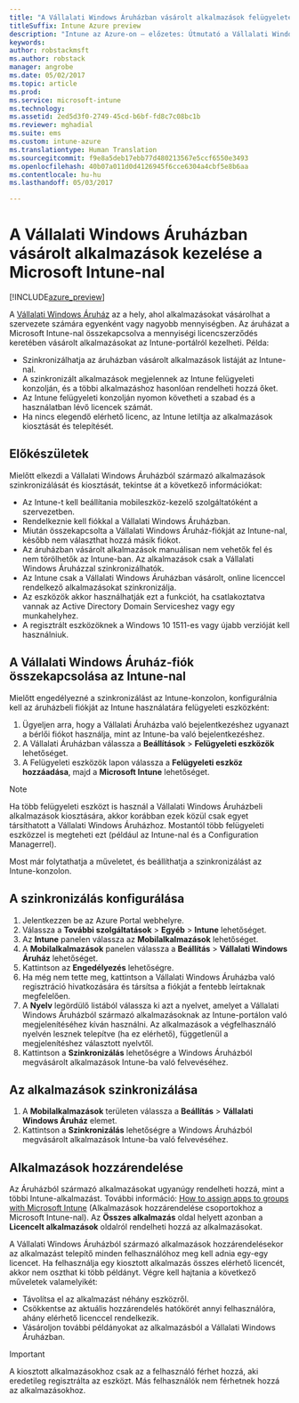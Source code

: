 ```yaml
---
title: "A Vállalati Windows Áruházban vásárolt alkalmazások felügyelete | Microsoft Docs"
titleSuffix: Intune Azure preview
description: "Intune az Azure-on – előzetes: Útmutató a Vállalati Windows Áruházból származó alkalmazások Intune-ba való szinkronizálásához, és ezután azok hozzárendeléséhez és nyomon követéséhez."
keywords: 
author: robstackmsft
ms.author: robstack
manager: angrobe
ms.date: 05/02/2017
ms.topic: article
ms.prod: 
ms.service: microsoft-intune
ms.technology: 
ms.assetid: 2ed5d3f0-2749-45cd-b6bf-fd8c7c08bc1b
ms.reviewer: mghadial
ms.suite: ems
ms.custom: intune-azure
ms.translationtype: Human Translation
ms.sourcegitcommit: f9e8a5deb17ebb77d480213567e5ccf6550e3493
ms.openlocfilehash: 40b07a011d0d4126945f6cce6304a4cbf5e8b6aa
ms.contentlocale: hu-hu
ms.lasthandoff: 05/03/2017

---
```


# <a name="how-to-manage-apps-you-purchased-from-the-windows-store-for-business-with-microsoft-intune"></a>A Vállalati Windows Áruházban vásárolt alkalmazások kezelése a Microsoft Intune-nal

[!INCLUDE[azure_preview](../includes/azure_preview.md)]


A [Vállalati Windows Áruház](https://www.microsoft.com/business-store) az a hely, ahol alkalmazásokat vásárolhat a szervezete számára egyenként vagy nagyobb mennyiségben. Az áruházat a Microsoft Intune-nal összekapcsolva a mennyiségi licencszerződés keretében vásárolt alkalmazásokat az Intune-portálról kezelheti. Példa:
* Szinkronizálhatja az áruházban vásárolt alkalmazások listáját az Intune-nal.
* A szinkronizált alkalmazások megjelennek az Intune felügyeleti konzolján, és a többi alkalmazáshoz hasonlóan rendelheti hozzá őket.
* Az Intune felügyeleti konzolján nyomon követheti a szabad és a használatban lévő licencek számát.
* Ha nincs elegendő elérhető licenc, az Intune letiltja az alkalmazások kiosztását és telepítését.

## <a name="before-you-start"></a>Előkészületek
Mielőtt elkezdi a Vállalati Windows Áruházból származó alkalmazások szinkronizálását és kiosztását, tekintse át a következő információkat:
* Az Intune-t kell beállítania mobileszköz-kezelő szolgáltatóként a szervezetben.
* Rendelkeznie kell fiókkal a Vállalati Windows Áruházban.
* Miután összekapcsolta a Vállalati Windows Áruház-fiókját az Intune-nal, később nem választhat hozzá másik fiókot.
* Az áruházban vásárolt alkalmazások manuálisan nem vehetők fel és nem törölhetők az Intune-ban. Az alkalmazások csak a Vállalati Windows Áruházzal szinkronizálhatók.
* Az Intune csak a Vállalati Windows Áruházban vásárolt, online licenccel rendelkező alkalmazásokat szinkronizálja.
* Az eszközök akkor használhatják ezt a funkciót, ha csatlakoztatva vannak az Active Directory Domain Serviceshez vagy egy munkahelyhez.
* A regisztrált eszközöknek a Windows 10 1511-es vagy újabb verzióját kell használniuk.

## <a name="associate-your-windows-store-for-business-account-with-intune"></a>A Vállalati Windows Áruház-fiók összekapcsolása az Intune-nal
Mielőtt engedélyezné a szinkronizálást az Intune-konzolon, konfigurálnia kell az áruházbeli fiókját az Intune használatára felügyeleti eszközként:
1. Ügyeljen arra, hogy a Vállalati Áruházba való bejelentkezéshez ugyanazt a bérlői fiókot használja, mint az Intune-ba való bejelentkezéshez.
2. A Vállalati Áruházban válassza a **Beállítások** > **Felügyeleti eszközök** lehetőséget.
3. A Felügyeleti eszközök lapon válassza a **Felügyeleti eszköz hozzáadása**, majd a **Microsoft Intune** lehetőséget.

> [!NOTE]
> Ha több felügyeleti eszközt is használ a Vállalati Windows Áruházbeli alkalmazások kiosztására, akkor korábban ezek közül csak egyet társíthatott a Vállalati Windows Áruházhoz. Mostantól több felügyeleti eszközzel is megteheti ezt (például az Intune-nal és a Configuration Managerrel).

Most már folytathatja a műveletet, és beállíthatja a szinkronizálást az Intune-konzolon.

## <a name="configure-synchronization"></a>A szinkronizálás konfigurálása

1. Jelentkezzen be az Azure Portal webhelyre.
2. Válassza a **További szolgáltatások** > **Egyéb** > **Intune** lehetőséget.
3. Az **Intune** panelen válassza az **Mobilalkalmazások** lehetőséget.
1. A **Mobilalkalmazások** panelen válassza a **Beállítás** > **Vállalati Windows Áruház** lehetőséget.
2. Kattintson az **Engedélyezés** lehetőségre.
3. Ha még nem tette meg, kattintson a Vállalati Windows Áruházba való regisztráció hivatkozására és társítsa a fiókját a fentebb leírtaknak megfelelően.
5. A **Nyelv** legördülő listából válassza ki azt a nyelvet, amelyet a Vállalati Windows Áruházból származó alkalmazásoknak az Intune-portálon való megjelenítéséhez kíván használni. Az alkalmazások a végfelhasználó nyelvén lesznek telepítve (ha ez elérhető), függetlenül a megjelenítéshez választott nyelvtől.
6. Kattintson a **Szinkronizálás** lehetőségre a Windows Áruházból megvásárolt alkalmazások Intune-ba való felvevéséhez.

## <a name="synchronize-apps"></a>Az alkalmazások szinkronizálása

1. A **Mobilalkalmazások** területen válassza a **Beállítás** > **Vállalati Windows Áruház** elemet.
2. Kattintson a **Szinkronizálás** lehetőségre a Windows Áruházból megvásárolt alkalmazások Intune-ba való felvevéséhez.

## <a name="assign-apps"></a>Alkalmazások hozzárendelése

Az Áruházból származó alkalmazásokat ugyanúgy rendelheti hozzá, mint a többi Intune-alkalmazást. További információ: [How to assign apps to groups with Microsoft Intune](deploy-apps.md) (Alkalmazások hozzárendelése csoportokhoz a Microsoft Intune-nal). Az **Összes alkalmazás** oldal helyett azonban a **Licencelt alkalmazások** oldalról rendelheti hozzá az alkalmazásokat.

A Vállalati Windows Áruházból származó alkalmazások hozzárendelésekor az alkalmazást telepítő minden felhasználóhoz meg kell adnia egy-egy licencet. Ha felhasználja egy kiosztott alkalmazás összes elérhető licencét, akkor nem oszthat ki több példányt. Végre kell hajtania a következő műveletek valamelyikét:
* Távolítsa el az alkalmazást néhány eszközről.
* Csökkentse az aktuális hozzárendelés hatókörét annyi felhasználóra, ahány elérhető licenccel rendelkezik.
* Vásároljon további példányokat az alkalmazásból a Vállalati Windows Áruházban.

> [!Important]
> A kiosztott alkalmazásokhoz csak az a felhasználó férhet hozzá, aki eredetileg regisztrálta az eszközt. Más felhasználók nem férhetnek hozzá az alkalmazásokhoz.

